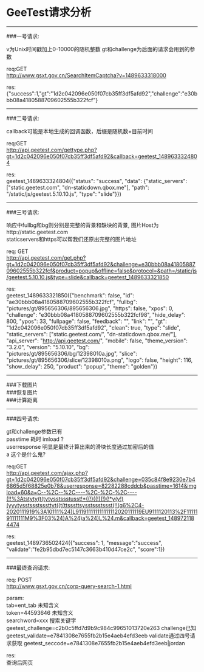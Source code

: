# GeeTest请求分析

***
###一号请求:

v为Unix时间戳加上0-10000的随机整数  gt和challenge为后面的请求会用到的参数

req:GET  
http://www.gsxt.gov.cn/SearchItemCaptcha?v=1489633318000

res:  
{"success":1,"gt":"1d2c042096e050f07cb35ff3df5afd92","challenge":"e30bbb08a4180588709602555b322fcf"}
***
###二号请求:

callback可能是本地生成的回调函数，后缀是随机数+目前时间

req:GET  
http://api.geetest.com/gettype.php?gt=1d2c042096e050f07cb35ff3df5afd92&callback=geetest_1489633324804

res:  
geetest_1489633324804({"status": "success", "data": {"static_servers": ["static.geetest.com", "dn-staticdown.qbox.me"], "path": "/static/js/geetest.5.10.10.js", "type": "slide"}})
***
###三号请求:

响应中fullbg和bg则分别是完整的背景和缺块的背景, 图片Host为http://static.geetest.com  
staticservers和https可以帮我们还原出完整的图片地址

req: GET  
http://api.geetest.com/get.php?gt=1d2c042096e050f07cb35ff3df5afd92&challenge=e30bbb08a4180588709602555b322fcf&product=popup&offline=false&protocol=&path=/static/js/geetest.5.10.10.js&type=slide&callback=geetest_1489633321850

res:  
geetest_1489633321850({"benchmark": false, "id": "ae30bbb08a4180588709602555b322fcf", "fullbg": "pictures/gt/895656306/895656306.jpg", "https": false, "xpos": 0, "challenge": "e30bbb08a4180588709602555b322fcf98", "hide_delay": 800, "ypos": 33, "fullpage": false, "feedback": "", "link": "", "gt": "1d2c042096e050f07cb35ff3df5afd92", "clean": true, "type": "slide", "static_servers": ["static.geetest.com/", "dn-staticdown.qbox.me/"], "api_server": "http://api.geetest.com/", "mobile": false, "theme_version": "3.2.0", "version": "5.10.10", "bg": "pictures/gt/895656306/bg/12398010a.jpg", "slice": "pictures/gt/895656306/slice/12398010a.png", "logo": false, "height": 116, "show_delay": 250, "product": "popup", "theme": "golden"})

***
###下载图片  
###恢复图片  
###计算距离  
***
###四号请求:

gt和challenge参数已有  
passtime 耗时
imload ?  
userresponse 明显是最终计算出来的滑块长度通过加密后的值  
a 这个是什么鬼?

req:GET  
http://api.geetest.com/ajax.php?gt=1d2c042096e050f07cb35ff3df5afd92&challenge=035c84f8e9230e7b46865d5f68825e0b78&userresponse=82282288cddcb&passtime=1614&imgload=60&a=C--%2C--%2C----%2C-%2C-%2C----(!!%3Atstyty(t(tytysstssstusst!*((!)((!)(!)(!*y(y!)(yyytysstssstsssttyt((t(ttsssttsysstssstssst(!!(q6%2C4-2020111919%3A10111%24)L911911111111111112020111119EU9111120113%2F1111191111111M9%3F03%24)A%24)a%24)L%24.m&callback=geetest_1489721184474

res:  
geetest_1489736502424({"success": 1, "message":"success", "validate":"fe2b95dbd7ec5147c3663b410d47ce2c", "score":1})


***

###最终查询请求:

req: POST  
http://www.gsxt.gov.cn/corp-query-search-1.html

param:  
tab=ent_tab    未知含义  
token=44593646  未知含义  
searchword=xxx  搜索关键字
geetest_challenge=c2b0c5ffd7d9b9c984c99651013720e263  challenge已知  
geetest_validate=e7841308e7655fb2b15e4aeb4efd3eeb    validate通过四号请求获取
geetest_seccode=e7841308e7655fb2b15e4aeb4efd3eeb|jordan  

res:  
查询后网页